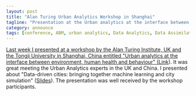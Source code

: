 ```yaml
---
layout: post
title: "Alan Turing Urban Analytics Workshop in Shanghai"
tagline: "Presentation at the Urban analytics at the interface between environment, human health and behaviour"
category: announce
tags: [conference, ABM, urban analytics, Data Analytics, Data Assimilation]
---
```


<a href="https://www.turing.ac.uk/events/urban-analytics-interface-between-environment-human-health-and-behaviour">


Last week I presented at a workshop by the Alan Turing Institute, UK and the Tongji University in Shanghai, China entitled "Urban analytics at the interface between environment, human health and behaviour" ([Link](https://www.turing.ac.uk/events/urban-analytics-interface-between-environment-human-health-and-behaviour)). It was great meeting the Urban Analytics experts in the UK and China. I presented about "Data-driven cities: bringing together machine learning and city simulation" ([Slides](https://leminhkieu.github.io/p/2019-DynamicCities-UrbanAnalytics#/title)). The presentation was well received by the workshop participants.
